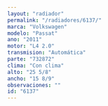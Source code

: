 ```yaml
---
layout: "radiador"
permalink: "/radiadores/6137/"
marca: "Volkswagen"
modelo: "Passat"
ano: "2011"
motor: "L4 2.0"
transmision: "Automática"
parte: "732872"
clima: "Con clima"
alto: "25 5/8"
ancho: "15 8/9"
observaciones: ""
id: "6137"
---
```


